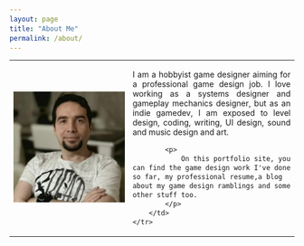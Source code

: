 ```yaml
---
layout: page
title: "About Me"
permalink: /about/
---
```

<style>
        p {
            text-align: justify;
        }
</style>
	
<table border="0" cellspacing="0" cellpadding="10">
    <tr>
        <td>
            <img src="/assets/aboutme.jpg" alt="About Me Image" width="1666">
        </td>
        <td>
            <p>
                I am a hobbyist game designer aiming for a professional game design job. 
                I love working as a systems designer and gameplay mechanics designer, 
                but as an indie gamedev, I am exposed to level design, coding, writing, 
                UI design, sound and music design and art.
            </p>
			
			<p>
				On this portfolio site, you can find the game design work I've done so far, my professional resume,a blog about my game design ramblings and some other stuff too.
			</p>
        </td>
    </tr>
</table>